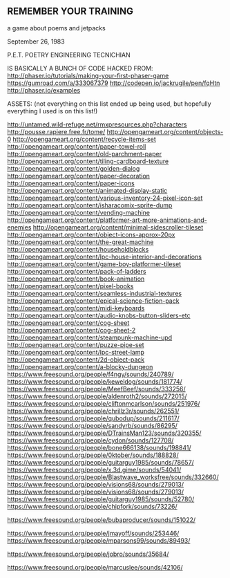 REMEMBER YOUR TRAINING
-----------------------------------

a game about poems and jetpacks

September 26, 1983

P.E.T. POETRY ENGINEERING TECNICHIAN























IS BASICALLY A BUNCH OF CODE HACKED FROM:
http://phaser.io/tutorials/making-your-first-phaser-game
https://gumroad.com/a/333067379
http://codepen.io/jackrugile/pen/fqHtn
http://phaser.io/examples



ASSETS:
(not everything on this list ended up being used, but hopefully everything I used is on this list!)
 
http://untamed.wild-refuge.net/rmxpresources.php?characters
http://pousse.rapiere.free.fr/tome/
http://opengameart.org/content/objects-0
http://opengameart.org/content/recycle-items-set
http://opengameart.org/content/paper-towel-roll
http://opengameart.org/content/old-parchment-paper
http://opengameart.org/content/tiling-cardboard-texture
http://opengameart.org/content/golden-dialog
http://opengameart.org/content/paper-decoration
http://opengameart.org/content/paper-icons
http://opengameart.org/content/animated-display-static
http://opengameart.org/content/various-inventory-24-pixel-icon-set
http://opengameart.org/content/isharacomix-sprite-dump
http://opengameart.org/content/vending-machine
http://opengameart.org/content/platformer-art-more-animations-and-enemies
http://opengameart.org/content/minimal-sidescroller-tileset
http://opengameart.org/content/object-icons-approx-20px
http://opengameart.org/content/the-great-machine
http://opengameart.org/content/householdblocks
http://opengameart.org/content/lpc-house-interior-and-decorations
http://opengameart.org/content/game-boy-platformer-tileset
http://opengameart.org/content/pack-of-ladders
http://opengameart.org/content/book-animation
http://opengameart.org/content/pixel-books
http://opengameart.org/content/seamless-industrial-textures
http://opengameart.org/content/epical-science-fiction-pack
http://opengameart.org/content/midi-keyboards
http://opengameart.org/content/audio-knobs-button-sliders-etc
http://opengameart.org/content/cog-sheet
http://opengameart.org/content/cog-sheet-2
http://opengameart.org/content/steampunk-machine-upd
http://opengameart.org/content/puzze-pipe-set
http://opengameart.org/content/lpc-street-lamp
http://opengameart.org/content/2d-object-pack
http://opengameart.org/content/a-blocky-dungeon
https://www.freesound.org/people/f4ngy/sounds/240789/
https://www.freesound.org/people/keweldog/sounds/181774/
https://www.freesound.org/people/MeefBeef/sounds/333256/
https://www.freesound.org/people/aldenroth2/sounds/272015/
https://www.freesound.org/people/cliftonmcarlson/sounds/251976/
https://www.freesound.org/people/chrillz3r/sounds/262551/
https://www.freesound.org/people/qubodup/sounds/211617/
https://www.freesound.org/people/sandyrb/sounds/86295/
https://www.freesound.org/people/DTrainsMan123/sounds/320355/
https://www.freesound.org/people/cydon/sounds/127708/
https://www.freesound.org/people/bone666138/sounds/198841/
https://www.freesound.org/people/0ktober/sounds/188828/
https://www.freesound.org/people/guitarguy1985/sounds/78657/
https://www.freesound.org/people/x.3d.gime/sounds/54041/
https://www.freesound.org/people/Blastwave_worksfree/sounds/332660/
https://www.freesound.org/people/visions68/sounds/279013/
https://www.freesound.org/people/visions68/sounds/279013/
https://www.freesound.org/people/guitarguy1985/sounds/52780/
https://www.freesound.org/people/chipfork/sounds/73226/

https://www.freesound.org/people/bubaproducer/sounds/151022/

https://www.freesound.org/people/jmayoff/sounds/253446/
https://www.freesound.org/people/mparsons99/sounds/89493/

https://www.freesound.org/people/jobro/sounds/35684/




https://www.freesound.org/people/marcuslee/sounds/42106/